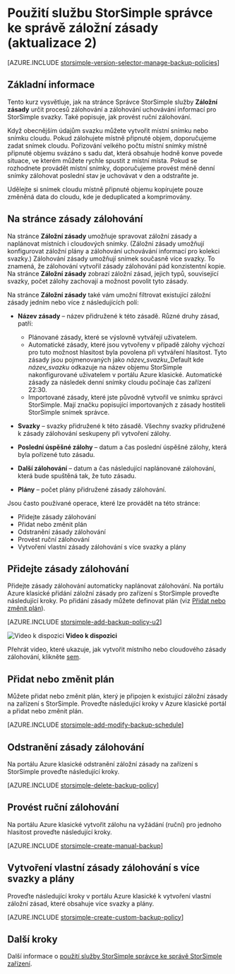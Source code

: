 <properties 
   pageTitle="Správa zásad záložní vaší StorSimple | Microsoft Azure"
   description="Vysvětluje, jak můžete použít službu StorSimple správce můžete vytvořit a spravovat ruční zálohování záložní plány a zálohování uchovávání informací."
   services="storsimple"
   documentationCenter="NA"
   authors="SharS"
   manager="carmonm"
   editor=""/>
<tags 
   ms.service="storsimple"
   ms.devlang="NA"
   ms.topic="article"
   ms.tgt_pltfrm="NA"
   ms.workload="TBD"
   ms.date="05/10/2016"
   ms.author="v-sharos"/>

# <a name="use-the-storsimple-manager-service-to-manage-backup-policies-update-2"></a>Použití službu StorSimple správce ke správě záložní zásady (aktualizace 2)

[AZURE.INCLUDE [storsimple-version-selector-manage-backup-policies](../../includes/storsimple-version-selector-manage-backup-policies.md)]

## <a name="overview"></a>Základní informace

Tento kurz vysvětluje, jak na stránce Správce StorSimple služby **Záložní zásady** určit procesů zálohování a zálohování uchovávání informací pro StorSimple svazky. Také popisuje, jak provést ruční zálohování.

Když obecnějším údajům svazku můžete vytvořit místní snímku nebo snímku cloudu. Pokud zálohujete místně připnuté objem, doporučujeme zadat snímek cloudu. Pořizování velkého počtu místní snímky místně připnuté objemu svázáno s sadu dat, která obsahuje hodně konve povede situace, ve kterém můžete rychle spustit z místní místa. Pokud se rozhodnete provádět místní snímky, doporučujeme provést méně denní snímky zálohovat poslední stav je uchovávat v den a odstraňte je.

Udělejte si snímek cloudu místně připnuté objemu kopírujete pouze změněná data do cloudu, kde je deduplicated a komprimovány. 

## <a name="the-backup-policies-page"></a>Na stránce zásady zálohování

Na stránce **Záložní zásady** umožňuje spravovat záložní zásady a naplánovat místních i cloudových snímky. (Záložní zásady umožňují konfigurovat záložní plány a zálohování uchovávání informací pro kolekci svazky.) Zálohování zásady umožňují snímek současně více svazky. To znamená, že zálohování vytvořil zásady zálohování pád konzistentní kopie. Na stránce **Záložní zásady** zobrazí záložní zásad, jejich typů, související svazky, počet zálohy zachovají a možnost povolit tyto zásady.

Na stránce **Záložní zásady** také vám umožní filtrovat existující záložní zásady jedním nebo více z následujících polí:

- **Název zásady** – název přidružené k této zásadě. Různé druhy zásad, patří:

   - Plánované zásady, které se výslovně vytvářejí uživatelem.
   - Automatické zásady, které jsou vytvořeny v případě zálohy výchozí pro tuto možnost hlasitost byla povolena při vytváření hlasitost. Tyto zásady jsou pojmenovaných jako *název_svazku*_Default kde *název_svazku* odkazuje na název objemu StorSimple nakonfigurované uživatelem v portálu Azure klasické. Automatické zásady za následek denní snímky cloudu počínaje čas zařízení 22:30.
   - Importované zásady, které jste původně vytvořil ve snímku správci StorSimple. Mají značku popisující importovaných z zásady hostiteli StorSimple snímek správce.

- **Svazky** – svazky přidružené k této zásadě. Všechny svazky přidružené k zásady zálohování seskupeny při vytvoření zálohy.

- **Poslední úspěšné zálohy** – datum a čas poslední úspěšné zálohy, která byla pořízené tuto zásadu.

- **Další zálohování** – datum a čas následující naplánované zálohování, která bude spuštěná tak, že tuto zásadu.

- **Plány** – počet plány přidružené zásady zálohování.

Jsou často používané operace, které lze provádět na této stránce:

- Přidejte zásady zálohování 
- Přidat nebo změnit plán 
- Odstranění zásady zálohování 
- Provést ruční zálohování 
- Vytvoření vlastní zásady zálohování s více svazky a plány 

## <a name="add-a-backup-policy"></a>Přidejte zásady zálohování

Přidejte zásady zálohování automaticky naplánovat zálohování. Na portálu Azure klasické přidání záložní zásady pro zařízení s StorSimple proveďte následující kroky. Po přidání zásady můžete definovat plán (viz [Přidat nebo změnit plán](#add-or-modify-a-schedule)).

[AZURE.INCLUDE [storsimple-add-backup-policy-u2](../../includes/storsimple-add-backup-policy-u2.md)]

![Video k dispozici](./media/storsimple-manage-backup-policies-u2/Video_icon.png) **Video k dispozici**

Přehrát video, které ukazuje, jak vytvořit místního nebo cloudového zásady zálohování, klikněte [sem](https://azure.microsoft.com/documentation/videos/create-storsimple-backup-policies/).


## <a name="add-or-modify-a-schedule"></a>Přidat nebo změnit plán

Můžete přidat nebo změnit plán, který je připojen k existující záložní zásady na zařízení s StorSimple. Proveďte následující kroky v Azure klasické portál a přidat nebo změnit plán.

[AZURE.INCLUDE [storsimple-add-modify-backup-schedule](../../includes/storsimple-add-modify-backup-schedule-u2.md)]

## <a name="delete-a-backup-policy"></a>Odstranění zásady zálohování

Na portálu Azure klasické odstranění záložní zásady na zařízení s StorSimple proveďte následující kroky.

[AZURE.INCLUDE [storsimple-delete-backup-policy](../../includes/storsimple-delete-backup-policy.md)]


## <a name="take-a-manual-backup"></a>Provést ruční zálohování

Na portálu Azure klasické vytvořit zálohu na vyžádání (ruční) pro jednoho hlasitost proveďte následující kroky.

[AZURE.INCLUDE [storsimple-create-manual-backup](../../includes/storsimple-create-manual-backup.md)]

## <a name="create-a-custom-backup-policy-with-multiple-volumes-and-schedules"></a>Vytvoření vlastní zásady zálohování s více svazky a plány

Proveďte následující kroky v portálu Azure klasické k vytvoření vlastní záložní zásad, které obsahuje více svazky a plány.

[AZURE.INCLUDE [storsimple-create-custom-backup-policy](../../includes/storsimple-create-custom-backup-policy-u2.md)]


## <a name="next-steps"></a>Další kroky

Další informace o [použití služby StorSimple správce ke správě StorSimple zařízení](storsimple-manager-service-administration.md).

